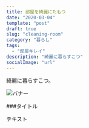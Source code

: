 ```yaml
---
title: 部屋を綺麗にたもつ
date: "2020-03-04"
template: "post"
draft: true
slug: "cleaning-room"
category: "暮らし"
tags:
  - "部屋キレイ"
description: "綺麗に暮らすこつ"
socialImage: "url"
---
```


綺麗に暮らすこつ。

![バナー](url)

###タイトル

テキスト

